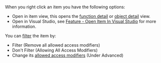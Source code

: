 When you right click an item you have the following options:
- Open in item view, this opens the [function detail](CodeMemberDetailsView) or [object detail](ObjectDetailsView) view.
- Open in Visual Studio, see [Feature - Open Item In Visual Studio](../../features/OpenInVisualStudio) for more information.

You can [filter](../../features/ProfilingDataFiltering) the item by:
- Filter (Remove all allowed access modifiers)
- Don't Filter (Allowing All Access Modifiers)
- Change its [allowed access modifiers](../../features/ProfilingDataFiltering#access-modifiers) (Under Advanced)
